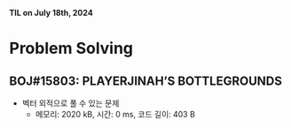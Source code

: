 **TIL on July 18th, 2024**

# Problem Solving
## BOJ#15803: PLAYERJINAH’S BOTTLEGROUNDS
* 벡터 외적으로 풀 수 있는 문제
    - 메모리: 2020 kB, 시간: 0 ms, 코드 길이: 403 B

